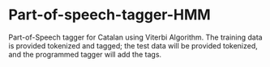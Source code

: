 # Part-of-speech-tagger-HMM
Part-of-Speech tagger for Catalan using Viterbi Algorithm. The training data is provided tokenized and tagged; the test data will be provided tokenized, and the programmed tagger will add the tags.
